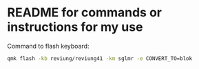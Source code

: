 # README for commands or instructions for my use

Command to flash keyboard:

```sh
qmk flash -kb reviung/reviung41 -km sglmr -e CONVERT_TO=blok
```